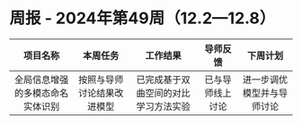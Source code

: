# 周报 - 2024年第49周（12.2—12.8）


|  项目名称  |         本周任务         | 工作结果 | 导师反馈 |  下周计划| 
|:----------:|:--------------------:|:--:|:--------:|:--------:|
|  全局信息增强的多模态命名实体识别       |按照与导师讨论结果改进模型 | 已完成基于双曲空间的对比学习方法实验| 已与导师线上讨论  | 进一步调优模型并与导师讨论